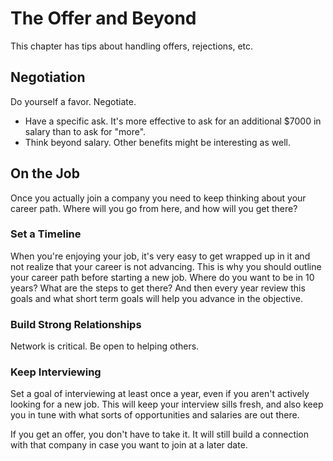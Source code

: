 # The Offer and Beyond

This chapter has tips about handling offers, rejections, etc.

## Negotiation

Do yourself a favor. Negotiate.

* Have a specific ask. It's more effective to ask for an additional $7000 in salary than to ask for "more".
* Think beyond salary. Other benefits might be interesting as well.

## On the Job

Once you actually join a company you need to keep thinking about your career path. Where will you go from
here, and how will you get there?

### Set a Timeline

When you're enjoying your job, it's very easy to get wrapped up in it and not realize that your career is
not advancing. This is why you should outline your career path before starting a new job. Where do you
want to be in 10 years? What are the steps to get there? And then every year review this goals and what
short term goals will help you advance in the objective.

### Build Strong Relationships

Network is critical. Be open to helping others.

### Keep Interviewing

Set a goal of interviewing at least once a year, even if you aren't actively looking for a new job. This
will keep your interview sills fresh, and also keep you in tune with what sorts of opportunities and
salaries are out there.

If you get an offer, you don't have to take it. It will still build a connection with that company in
case you want to join at a later date.
